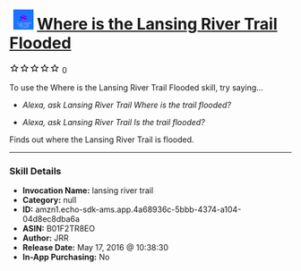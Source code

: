 # &nbsp;<img src="skill_icon" alt="Where is the Lansing River Trail Flooded icon" width="36"> [Where is the Lansing River Trail Flooded](http://alexa.amazon.com/#skills/amzn1.echo-sdk-ams.app.4a68936c-5bbb-4374-a104-04d8ec8dba6a)
![0 stars](../../images/ic_star_border_black_18dp_1x.png)![0 stars](../../images/ic_star_border_black_18dp_1x.png)![0 stars](../../images/ic_star_border_black_18dp_1x.png)![0 stars](../../images/ic_star_border_black_18dp_1x.png)![0 stars](../../images/ic_star_border_black_18dp_1x.png) 0

To use the Where is the Lansing River Trail Flooded skill, try saying...

* *Alexa, ask Lansing River Trail Where is the trail flooded?*

* *Alexa, ask Lansing River Trail Is the trail flooded?*

Finds out where the Lansing River Trail is flooded.

***

### Skill Details

* **Invocation Name:** lansing river trail
* **Category:** null
* **ID:** amzn1.echo-sdk-ams.app.4a68936c-5bbb-4374-a104-04d8ec8dba6a
* **ASIN:** B01F2TR8EO
* **Author:** JRR
* **Release Date:** May 17, 2016 @ 10:38:30
* **In-App Purchasing:** No
